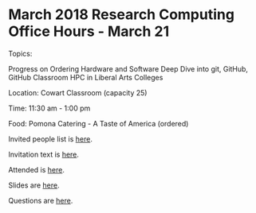 # March 2018 Research Computing Office Hours -  March 21

Topics: 


Progress on Ordering Hardware and Software
Deep Dive into git, GitHub, GitHub Classroom
HPC in Liberal Arts Colleges

Location: Cowart Classroom (capacity 25)

Time: 11:30 am - 1:00 pm

Food: Pomona Catering - A Taste of America (ordered)

Invited people list is [here]().

Invitation text is [here](https://github.com/Pomona-ITS/hpc/blob/master/training/workshops/tech_workshop/march2018/invitation_text.md).

Attended is [here]().

Slides are [here]().

Questions are [here]().
